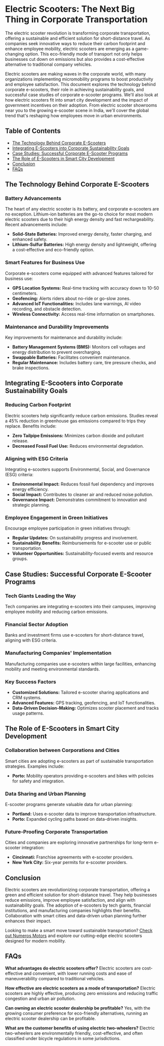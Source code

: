 # Electric Scooters: The Next Big Thing in Corporate Transportation

The electric scooter revolution is transforming corporate transportation, offering a sustainable and efficient solution for short-distance travel. As companies seek innovative ways to reduce their carbon footprint and enhance employee mobility, electric scooters are emerging as a game-changing option. This eco-friendly mode of transport not only helps businesses cut down on emissions but also provides a cost-effective alternative to traditional company vehicles.

Electric scooters are making waves in the corporate world, with many organizations implementing micromobility programs to boost productivity and employee satisfaction. This document explores the technology behind corporate e-scooters, their role in achieving sustainability goals, and successful case studies of corporate e-scooter programs. We'll also look at how electric scooters fit into smart city development and the impact of government incentives on their adoption. From electric scooter showrooms near you to the growing e-scooter scene in India, we'll cover the global trend that's reshaping how employees move in urban environments.

## Table of Contents
- [The Technology Behind Corporate E-Scooters](#the-technology-behind-corporate-e-scooters)
- [Integrating E-Scooters into Corporate Sustainability Goals](#integrating-e-scooters-into-corporate-sustainability-goals)
- [Case Studies: Successful Corporate E-Scooter Programs](#case-studies-successful-corporate-e-scooter-programs)
- [The Role of E-Scooters in Smart City Development](#the-role-of-e-scooters-in-smart-city-development)
- [Conclusion](#conclusion)
- [FAQs](#faqs)

## The Technology Behind Corporate E-Scooters

### Battery Advancements
The heart of any electric scooter is its battery, and corporate e-scooters are no exception. Lithium-ion batteries are the go-to choice for most modern electric scooters due to their high energy density and fast rechargeability. Recent advancements include:
- **Solid-State Batteries:** Improved energy density, faster charging, and enhanced safety.
- **Lithium-Sulfur Batteries:** High energy density and lightweight, offering a cost-effective and eco-friendly option.

### Smart Features for Business Use
Corporate e-scooters come equipped with advanced features tailored for business use:
- **GPS Location Systems:** Real-time tracking with accuracy down to 10-50 centimeters.
- **Geofencing:** Alerts riders about no-ride or go-slow zones.
- **Advanced IoT Functionalities:** Includes lane warnings, AI video recording, and obstacle detection.
- **Wireless Connectivity:** Access real-time information on smartphones.

### Maintenance and Durability Improvements
Key improvements for maintenance and durability include:
- **Battery Management Systems (BMS):** Monitors cell voltages and energy distribution to prevent overcharging.
- **Swappable Batteries:** Facilitates convenient maintenance.
- **Regular Maintenance:** Includes battery care, tire pressure checks, and brake inspections.

## Integrating E-Scooters into Corporate Sustainability Goals

### Reducing Carbon Footprint
Electric scooters help significantly reduce carbon emissions. Studies reveal a 45% reduction in greenhouse gas emissions compared to trips they replace. Benefits include:
- **Zero Tailpipe Emissions:** Minimizes carbon dioxide and pollutant release.
- **Decreased Fossil Fuel Use:** Reduces environmental degradation.

### Aligning with ESG Criteria
Integrating e-scooters supports Environmental, Social, and Governance (ESG) criteria:
- **Environmental Impact:** Reduces fossil fuel dependency and improves energy efficiency.
- **Social Impact:** Contributes to cleaner air and reduced noise pollution.
- **Governance Impact:** Demonstrates commitment to innovation and strategic planning.

### Employee Engagement in Green Initiatives
Encourage employee participation in green initiatives through:
- **Regular Updates:** On sustainability progress and involvement.
- **Sustainability Benefits:** Reimbursements for e-scooter use or public transportation.
- **Volunteer Opportunities:** Sustainability-focused events and resource groups.

## Case Studies: Successful Corporate E-Scooter Programs

### Tech Giants Leading the Way
Tech companies are integrating e-scooters into their campuses, improving employee mobility and reducing carbon emissions.

### Financial Sector Adoption
Banks and investment firms use e-scooters for short-distance travel, aligning with ESG criteria.

### Manufacturing Companies' Implementation
Manufacturing companies use e-scooters within large facilities, enhancing mobility and meeting environmental standards.

### Key Success Factors
- **Customized Solutions:** Tailored e-scooter sharing applications and CRM systems.
- **Advanced Features:** GPS tracking, geofencing, and IoT functionalities.
- **Data-Driven Decision-Making:** Optimizes scooter placement and tracks usage patterns.

## The Role of E-Scooters in Smart City Development

### Collaboration between Corporations and Cities
Smart cities are adopting e-scooters as part of sustainable transportation strategies. Examples include:
- **Porto:** Mobility operators providing e-scooters and bikes with policies for safety and integration.

### Data Sharing and Urban Planning
E-scooter programs generate valuable data for urban planning:
- **Portland:** Uses e-scooter data to improve transportation infrastructure.
- **Porto:** Expanded cycling paths based on data-driven insights.

### Future-Proofing Corporate Transportation
Cities and companies are exploring innovative partnerships for long-term e-scooter integration:
- **Cincinnati:** Franchise agreements with e-scooter providers.
- **New York City:** Six-year permits for e-scooter providers.

## Conclusion
Electric scooters are revolutionizing corporate transportation, offering a green and efficient solution for short-distance travel. They help businesses reduce emissions, improve employee satisfaction, and align with sustainability goals. The adoption of e-scooters by tech giants, financial institutions, and manufacturing companies highlights their benefits. Collaboration with smart cities and data-driven urban planning further enhances their impact.

Looking to make a smart move toward sustainable transportation? [Check out Numeros Motors](https://numerosmotors.com/) and explore our cutting-edge electric scooters designed for modern mobility.

## FAQs

**What advantages do electric scooters offer?**
Electric scooters are cost-effective and convenient, with lower running costs and ease of maneuverability compared to traditional vehicles.

**How effective are electric scooters as a mode of transportation?**
Electric scooters are highly effective, producing zero emissions and reducing traffic congestion and urban air pollution.

**Can owning an electric scooter dealership be profitable?**
Yes, with the growing consumer preference for eco-friendly alternatives, running an electric scooter dealership can be profitable.

**What are the customer benefits of using electric two-wheelers?**
Electric two-wheelers are environmentally friendly, cost-effective, and often classified under bicycle regulations in some jurisdictions.

